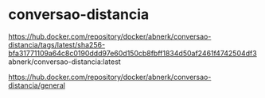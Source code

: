 # conversao-distancia

https://hub.docker.com/repository/docker/abnerk/conversao-distancia/tags/latest/sha256-bfa31771109a64c8c0190ddd97e60d150cb8fbff1834d50af2461f4742504df3
abnerk/conversao-distancia:latest

https://hub.docker.com/repository/docker/abnerk/conversao-distancia/general
